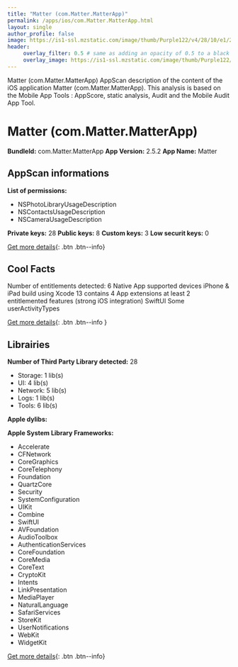 ```yaml
---
title: "Matter (com.Matter.MatterApp)"
permalink: /apps/ios/com.Matter.MatterApp.html
layout: single
author_profile: false
image: https://is1-ssl.mzstatic.com/image/thumb/Purple122/v4/28/10/e1/2810e188-f3a2-7827-dc26-4a4bd8be5928/AppIcon-0-1x_U007emarketing-0-10-0-85-220.png/512x512bb.jpg
header: 
     overlay_filter: 0.5 # same as adding an opacity of 0.5 to a black background
     overlay_image: https://is1-ssl.mzstatic.com/image/thumb/Purple122/v4/28/10/e1/2810e188-f3a2-7827-dc26-4a4bd8be5928/AppIcon-0-1x_U007emarketing-0-10-0-85-220.png/512x512bb.jpg
---
```

Matter (com.Matter.MatterApp) AppScan description of the content of the iOS application Matter (com.Matter.MatterApp). This analysis is based on the Mobile App Tools : AppScore, static analysis, Audit and the Mobile Audit App Tool.

# Matter (com.Matter.MatterApp)

**BundleId:** com.Matter.MatterApp
**App Version:** 2.5.2
**App Name:** Matter


## AppScan informations 

**List of permissions:** 
- NSPhotoLibraryUsageDescription
- NSContactsUsageDescription
- NSCameraUsageDescription
  
  
**Private keys:** 28
**Public keys:** 8
**Custom keys:** 3
**Low securit keys:** 0
  
[Get more details](/pricing.html){: .btn .btn--info}

## Cool Facts

Number of entitlements detected: 6
Native App
supported devices iPhone & iPad
build using Xcode 13
contains 4 App extensions
at least 2 entitlemented features (strong iOS integration)
SwiftUI
Some userActivityTypes
  
[Get more details](/pricing.html){: .btn .btn--info }

## Librairies 
**Number of Third Party Library detected:** 28
- Storage: 1 lib(s)
- UI: 4 lib(s)
- Network: 5 lib(s)
- Logs: 1 lib(s)
- Tools: 6 lib(s)


**Apple dylibs:**


**Apple System Library Frameworks:**
- Accelerate
- CFNetwork
- CoreGraphics
- CoreTelephony
- Foundation
- QuartzCore
- Security
- SystemConfiguration
- UIKit
- Combine
- SwiftUI
- AVFoundation
- AudioToolbox
- AuthenticationServices
- CoreFoundation
- CoreMedia
- CoreText
- CryptoKit
- Intents
- LinkPresentation
- MediaPlayer
- NaturalLanguage
- SafariServices
- StoreKit
- UserNotifications
- WebKit
- WidgetKit


  
[Get more details](/pricing.html){: .btn .btn--info}

